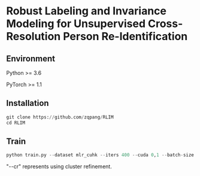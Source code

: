 # Robust Labeling and Invariance Modeling for Unsupervised Cross-Resolution Person Re-Identification

## Environment
Python >= 3.6

PyTorch >= 1.1

## Installation
```python
git clone https://github.com/zqpang/RLIM
cd RLIM
```

## Train
```python
python train.py --dataset mlr_cuhk --iters 400 --cuda 0,1 --batch-size 32 --cr
```
"--cr" represents using cluster refinement.
